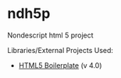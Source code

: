 ndh5p
=====

Nondescript html 5 project

Libraries/External Projects Used:  
* <a href="http://html5boilerplate.com/">HTML5 Boilerplate</a> (v 4.0)
